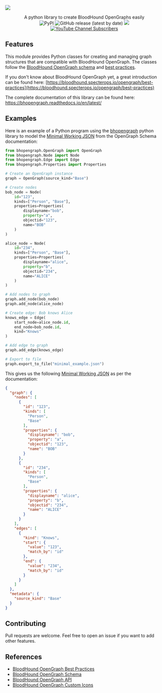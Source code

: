 ![](./.github/banner.png)

<p align="center">
  A python library to create BloodHound OpenGraphs easily
  <br>
  <img alt="PyPI" src="https://img.shields.io/pypi/v/bhopengraph">
  <img alt="GitHub release (latest by date)" src="https://img.shields.io/github/v/release/p0dalirius/bhopengraph">
  <a href="https://twitter.com/intent/follow?screen_name=podalirius_" title="Follow"><img src="https://img.shields.io/twitter/follow/podalirius_?label=Podalirius&style=social"></a>
  <a href="https://www.youtube.com/c/Podalirius_?sub_confirmation=1" title="Subscribe"><img alt="YouTube Channel Subscribers" src="https://img.shields.io/youtube/channel/subscribers/UCF_x5O7CSfr82AfNVTKOv_A?style=social"></a>
  <br>
</p>

## Features

This module provides Python classes for creating and managing graph structures that are compatible with BloodHound OpenGraph. The classes follow the [BloodHound OpenGraph schema](https://bloodhound.specterops.io/opengraph/schema) and [best practices](https://bloodhound.specterops.io/opengraph/best-practices).

If you don't know about BloodHound OpenGraph yet, a great introduction can be found here: [https://bloodhound.specterops.io/opengraph/best-practices](https://bloodhound.specterops.io/opengraph/best-practices)

The complete documentation of this library can be found here: https://bhopengraph.readthedocs.io/en/latest/ 

## Examples

Here is an example of a Python program using the [bhopengraph](https://github.com/p0dalirius/bhopengraph) python library to model the [Minimal Working JSON](https://bloodhound.specterops.io/opengraph/schema#minimal-working-json) from the OpenGraph Schema documentation:

```py
from bhopengraph.OpenGraph import OpenGraph
from bhopengraph.Node import Node
from bhopengraph.Edge import Edge
from bhopengraph.Properties import Properties

# Create an OpenGraph instance
graph = OpenGraph(source_kind="Base")

# Create nodes
bob_node = Node(
    id="123",
    kinds=["Person", "Base"],
    properties=Properties(
        displayname="bob",
        property="a",
        objectid="123",
        name="BOB"
    )
)

alice_node = Node(
    id="234",
    kinds=["Person", "Base"],
    properties=Properties(
        displayname="alice",
        property="b",
        objectid="234",
        name="ALICE"
    )
)

# Add nodes to graph
graph.add_node(bob_node)
graph.add_node(alice_node)

# Create edge: Bob knows Alice
knows_edge = Edge(
    start_node=alice_node.id,
    end_node=bob_node.id,
    kind="Knows"
)

# Add edge to graph
graph.add_edge(knows_edge)

# Export to file
graph.export_to_file("minimal_example.json")
```

This gives us the following [Minimal Working JSON](https://bloodhound.specterops.io/opengraph/schema#minimal-working-json) as per the documentation:

```json
{
  "graph": {
    "nodes": [
      {
        "id": "123",
        "kinds": [
          "Person",
          "Base"
        ],
        "properties": {
          "displayname": "bob",
          "property": "a",
          "objectid": "123",
          "name": "BOB"
        }
      },
      {
        "id": "234",
        "kinds": [
          "Person",
          "Base"
        ],
        "properties": {
          "displayname": "alice",
          "property": "b",
          "objectid": "234",
          "name": "ALICE"
        }
      }
    ],
    "edges": [
      {
        "kind": "Knows",
        "start": {
          "value": "123",
          "match_by": "id"
        },
        "end": {
          "value": "234",
          "match_by": "id"
        }
      }
    ]
  },
  "metadata": {
    "source_kind": "Base"
  }
}
```

## Contributing

Pull requests are welcome. Feel free to open an issue if you want to add other features.

## References

- [BloodHound OpenGraph Best Practices](https://bloodhound.specterops.io/opengraph/best-practices)
- [BloodHound OpenGraph Schema](https://bloodhound.specterops.io/opengraph/schema)
- [BloodHound OpenGraph API](https://bloodhound.specterops.io/opengraph/api)
- [BloodHound OpenGraph Custom Icons](https://bloodhound.specterops.io/opengraph/custom-icons)